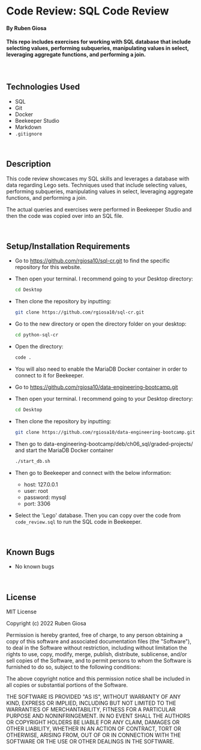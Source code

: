 # Code Review: SQL Code Review

#### By Ruben Giosa

#### This repo includes exercises for working with SQL database that include selecting values, performing subqueries, manipulating values in select, leveraging aggregate functions, and performing a join.

<br>

## Technologies Used

* SQL
* Git
* Docker
* Beekeeper Studio
* Markdown
* `.gitignore`

</br>

## Description
This code review showcases my SQL skills and leverages a database with data regarding Lego sets. Techniques used that include selecting values, performing subqueries, manipulating values in select, leveraging aggregate functions, and performing a join. 

The actual queries and exercises were performed in Beekeeper Studio and then the code was copied over into an SQL file.

<br>


## Setup/Installation Requirements

* Go to https://github.com/rgiosa10/sql-cr.git to find the specific repository for this website.
* Then open your terminal. I recommend going to your Desktop directory:
    ```bash
    cd Desktop
    ```
* Then clone the repository by inputting: 
  ```bash
  git clone https://github.com/rgiosa10/sql-cr.git
  ```
* Go to the new directory or open the directory folder on your desktop:
  ```bash
  cd python-sql-cr
  ```
* Open the directory:
  ```bash
  code .
  ```
* You will also need to enable the MariaDB Docker container in order to connect to it for Beekeeper.
* Go to https://github.com/rgiosa10/data-engineering-bootcamp.git
* Then open your terminal. I recommend going to your Desktop directory:
    ```bash
    cd Desktop
    ```
* Then clone the repository by inputting: 
    ```bash
    git clone https://github.com/rgiosa10/data-engineering-bootcamp.git
    ```
*  Then go to data-engineering-bootcamp/deb/ch06_sql/graded-projects/ and start the MariaDB Docker container 
    ```bash
    ./start_db.sh
    ```
* Then go to Beekeeper and connect with the below information:
    * host: 127.0.0.1
    * user: root
    * password: mysql
    * port: 3306

* Select the 'Lego' database. Then you can copy over the code from `code_review.sql` to run the SQL code in Beekeeper.

</br>

## Known Bugs

* No known bugs

<br>

## License

MIT License

Copyright (c) 2022 Ruben Giosa

Permission is hereby granted, free of charge, to any person obtaining a copy of this software and associated documentation files (the "Software"), to deal in the Software without restriction, including without limitation the rights to use, copy, modify, merge, publish, distribute, sublicense, and/or sell copies of the Software, and to permit persons to whom the Software is furnished to do so, subject to the following conditions:

The above copyright notice and this permission notice shall be included in all copies or substantial portions of the Software.

THE SOFTWARE IS PROVIDED "AS IS", WITHOUT WARRANTY OF ANY KIND, EXPRESS OR IMPLIED, INCLUDING BUT NOT LIMITED TO THE WARRANTIES OF MERCHANTABILITY, FITNESS FOR A PARTICULAR PURPOSE AND NONINFRINGEMENT. IN NO EVENT SHALL THE AUTHORS OR COPYRIGHT HOLDERS BE LIABLE FOR ANY CLAIM, DAMAGES OR OTHER LIABILITY, WHETHER IN AN ACTION OF CONTRACT, TORT OR OTHERWISE, ARISING FROM, OUT OF OR IN CONNECTION WITH THE SOFTWARE OR THE USE OR OTHER DEALINGS IN THE SOFTWARE.

</br>